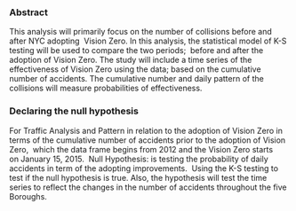 ### Abstract

This analysis will primarily focus on the number of collisions before and after NYC adopting  Vision Zero. In this analysis, the statistical model of K-S testing will be used to compare the two periods;  before and after the adoption of Vision Zero. The study will include a time series of the effectiveness of Vision Zero using the data; based on the cumulative number of accidents. The cumulative number and daily pattern of the collisions will measure probabilities of effectiveness. 

### Declaring the null hypothesis 
For Traffic Analysis and Pattern in relation to the adoption of Vision Zero in terms of the cumulative number of accidents prior to the adoption of Vision Zero,  which the data frame begins from 2012 and the Vision Zero starts on January 15, 2015.  Null Hypothesis: is testing the probability of daily accidents in term of the adopting improvements.  Using the K-S testing to test if the null hypothesis is true. Also, the hypothesis will test the time series to reflect the changes in the number of accidents throughout the five Boroughs.
